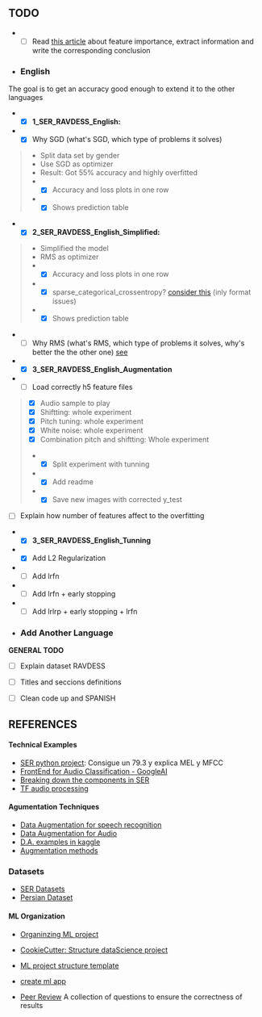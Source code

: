 
## TODO
* -[ ] Read [this article](https://towardsdatascience.com/how-i-understood-what-features-to-consider-while-training-audio-files-eedfb6e9002b) about feature importance, extract information and write the corresponding conclusion 
 
* ### English
The goal is to get an accuracy good enough to extend it to the other languages
* -[x] **1_SER_RAVDESS_English:**
* -[X] Why SGD (what's SGD, which type of problems it solves)
> * Split data set by gender
> * Use SGD as optimizer
> * Result: Got 55% accuracy and highly overfitted
> * -[X] Accuracy and loss plots in one row
> * -[X] Shows prediction table

* -[x] **2_SER_RAVDESS_English_Simplified:**
> * Simplified the model
> * RMS as optimizer
> * -[x] Accuracy and loss plots in one row
> * -[X] sparse_categorical_crossentropy? [consider this](https://datascience.stackexchange.com/questions/41921/sparse-categorical-crossentropy-vs-categorical-crossentropy-keras-accuracy) (inly format issues)
> * -[X] Shows prediction table
 * -[ ] Why RMS (what's RMS, which type of problems it solves, why's better the the other one) [see](https://towardsdatascience.com/understanding-rmsprop-faster-neural-network-learning-62e116fcf29a)

* -[x] **3_SER_RAVDESS_English_Augmentation**
* -[ ] Load correctly h5 feature files

> * [X] Audio sample to play
> * [X] Shiftting: whole experiment
> * [X] Pitch tuning: whole experiment
> * [X] White noise: whole experiment
> * [x] Combination pitch and shiftting: Whole experiment
> * -[X] Split experiment with tunning
> * -[X] Add readme
> * -[X] Save new images with corrected y_test
* [ ] Explain how number of features affect to the overfitting

* -[x] **3_SER_RAVDESS_English_Tunning**
* -[X] Add L2 Regularization
* -[ ] Add lrfn
* -[ ] Add lrfn + early stopping
* -[ ] Add lrlrp + early stopping + lrfn

* ### Add Another Language

**GENERAL TODO**
* [ ] Explain dataset RAVDESS
* [ ] Titles and seccions definitions
* [ ] Clean code up and SPANISH


## REFERENCES
#### Technical Examples
 * [SER python project](https://towardsdatascience.com/building-a-speech-emotion-recognizer-using-python-4c1c7c89d713): Consigue un 79.3 y explica MEL y MFCC
 * [FrontEnd for Audio Classification - GoogleAI](https://ai.googleblog.com/2021/03/leaf-learnable-frontend-for-audio.html?m=1)
 * [Breaking down the components in SER](https://towardsdatascience.com/automatic-speech-recognition-breaking-down-components-of-speech-85d065061517)
 * [TF audio processing](https://www.tensorflow.org/tutorials/audio/simple_audio)

#### Agumentation Techniques
* [Data Augmentation for speech recognition](https://towardsdatascience.com/data-augmentation-for-speech-recognition-e7c607482e78)
* [Data Augmentation for Audio](https://medium.com/@makcedward/data-augmentation-for-audio-76912b01fdf6)
* [D.A. examples in kaggle](https://www.kaggle.com/CVxTz/audio-data-augmentation)
* [Augmentation methods](https://www.kaggle.com/haqishen/augmentation-methods-for-audio)

### Datasets
- [SER Datasets](https://github.com/SuperKogito/SER-datasets)
- [Persian Dataset](https://www.kaggle.com/mansourehk/shemo-persian-speech-emotion-detection-database)

#### ML Organization
* [Organinzing ML project](https://www.jeremyjordan.me/ml-projects-guide/)
* [CookieCutter: Structure dataScience project](https://drivendata.github.io/cookiecutter-data-science/)
* [ML project structure template](https://github.com/ThomasRobertFr/ml-project-structure)
* [create ml app](https://github.com/shreyashankar/create-ml-app)

* [Peer Review](https://www.kdnuggets.com/2020/04/peer-reviewing-data-science-projects.html) A collection of questions to ensure the correctness of results
